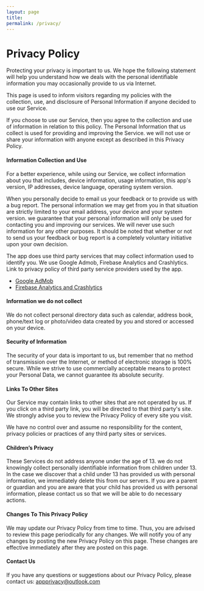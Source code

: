 ```yaml
---
layout: page
title: 
permalink: /privacy/
---
```


# Privacy Policy

Protecting your privacy is important to us. We hope the following statement will help you understand how we deals with the personal identifiable information you may occasionally provide to us via Internet.

This page is used to inform visitors regarding my policies with the collection, use, and disclosure of Personal Information if anyone decided to use our Service.

If you choose to use our Service, then you agree to the collection and use of information in relation to this policy. The Personal Information that us collect is used for providing and  improving the Service. we will not use or share your information with anyone except as described in this Privacy Policy.

#### Information Collection and Use

For a better experience, while using our Service, we collect information about you that includes, device information, usage information, this app's version, IP addresses, device language,  operating system version. 

When you personally decide to email us your feedback or to provide us with a bug report. The personal information we may get from you in that situation are strictly limited to your email address, your device and your system version. we guarantee that your personal information will only be used for contacting you and improving our services. We will never use such information for any other purposes. It should be noted that whether or not to send us your feedback or bug report is a completely voluntary initiative upon your own decision.

The app does use third party services that may collect information used to identify you. We use Google Admob, Firebase Analytics and Crashlytics. Link to privacy policy of third party service providers used by the app.

 - [Google AdMob](https://policies.google.com/privacy/google-partners)
 - [Firebase Analytics and Crashlytics](https://firebase.google.com/support/privacy) 

#### Information we do not collect

We do not collect personal directory data such as calendar, address book, phone/text log or photo/video data created by you and stored or accessed on your device.

#### Security of Information

The security of your data is important to us, but remember that no method of transmission over the Internet, or method of electronic storage is 100% secure. While we strive to use  commercially acceptable means to protect your Personal Data, we cannot guarantee its absolute security.

#### Links To Other Sites

Our Service may contain links to other sites that are not operated by us. If you click on a third party link, you will be directed to that third party's site. We strongly advise you to review the Privacy Policy of every site you visit.

We have no control over and assume no responsibility for the content, privacy policies or practices of any third party sites or services.

#### Children’s Privacy

These Services do not address anyone under the age of 13. we do not knowingly collect personally identifiable information from children under 13. In the case we discover that a child under 13 has provided us with personal information, we immediately delete this from our servers. If you are a parent or guardian and you are aware that your child has provided us with personal information, please contact us so that we will be able to do necessary actions.

#### Changes To This Privacy Policy

We may update our Privacy Policy from time to time. Thus, you are advised to review this page periodically for any changes. We will notify you of any changes by posting the new Privacy Policy on this page. These changes are effective immediately after they are posted on this page.

#### Contact Us 

If you have any questions or suggestions about our Privacy Policy, please contact us: 
<appprivacy@outlook.com>


